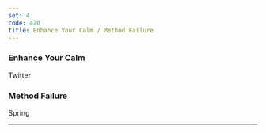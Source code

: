 ```yaml
---
set: 4
code: 420
title: Enhance Your Calm / Method Failure
---
```


### Enhance Your Calm

Twitter

### Method Failure

Spring

---
